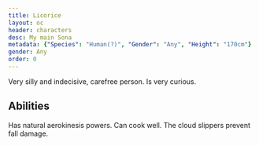 ```yaml
---
title: Licorice
layout: oc
header: characters
desc: My main Sona
metadata: {"Species": "Human(?)", "Gender": "Any", "Height": "170cm"}
gender: Any
order: 0
---
```

Very silly and indecisive, carefree person. Is very curious.
## Abilities
Has natural aerokinesis powers. Can cook well. The cloud slippers prevent fall damage.
